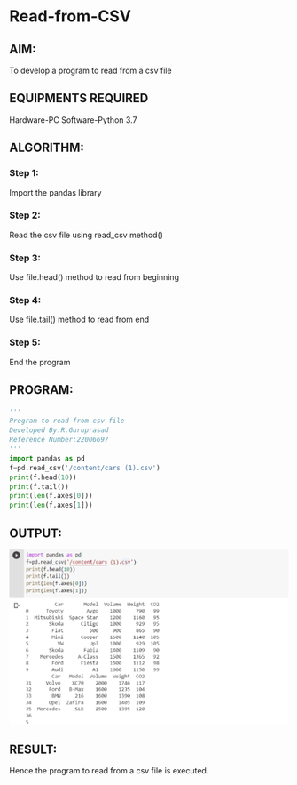 # Read-from-CSV

## AIM:
To develop a program to read from a csv file
## EQUIPMENTS REQUIRED
Hardware-PC Software-Python 3.7
## ALGORITHM:
### Step 1:
Import the pandas library
### Step 2:
Read the csv file using read_csv method()
### Step 3:
Use file.head() method to read from beginning
### Step 4:
Use file.tail() method to read from end
### Step 5:
End the program

## PROGRAM:
```python
'''
Program to read from csv file
Developed By:R.Guruprasad
Reference Number:22006697
'''
import pandas as pd
f=pd.read_csv('/content/cars (1).csv')
print(f.head(10))
print(f.tail())
print(len(f.axes[0]))
print(len(f.axes[1]))
```
## OUTPUT:
![a](/pic1.png)
## RESULT:
Hence the program to read from a csv file is executed.
